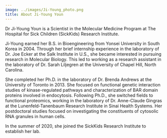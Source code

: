 ```yaml
---
image: ../images/Ji-Young_photo.png
title: About Ji-Young Youn
---
```

Dr Ji-Young Youn is a Scientist in the Molecular Medicine Program at The Hospital for Sick Children (SickKids) Research Institute.

Ji-Young earned her B.S. in Bioengineering from Yonsei University in South Korea in 2004. Through her brief internship experience in the laboratory of Dr. Joe Ecker at the Salk Institute in U.S., she became interested in pursuing research in Molecular Biology. This led to working as a research assistant in the laboratory of Dr. Sarah Liljegren at the University of Chapel Hill, North Carolina.

She completed her Ph.D. in the laboratory of Dr. Brenda Andrews at the University of Toronto in 2013. She focused on functional genetic interaction studies of kinase-regulated pathways and characterization of BAR domain proteins involved in endocytosis. Following Ph.D., she switched fields to functional proteomics, working in the laboratory of Dr. Anne-Claude Gingras at the Lunenfeld-Tanenbaum Research Institute in Sinai Health Systems. Her postdoctoral studies focused on investigating the constituents of cytosolic RNA granules in human cells.

In the summer of 2020, she joined the SickKids Research Institute to establish her lab.
